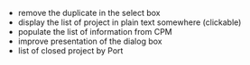 - remove the duplicate in the select box
- display the list of project in plain text somewhere (clickable)
- populate the list of information from CPM
- improve presentation of the dialog box
- list of closed project by Port
